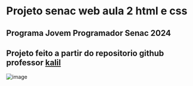 # Projeto senac web aula 2 html e css 
## Programa Jovem Programador Senac 2024
## Projeto feito a partir do repositorio github professor [kalil](https://github.com/profKalil/restaurante) 
![image](https://github.com/user-attachments/assets/abb4a994-d7ea-42b3-a40e-76daaad8db63)
